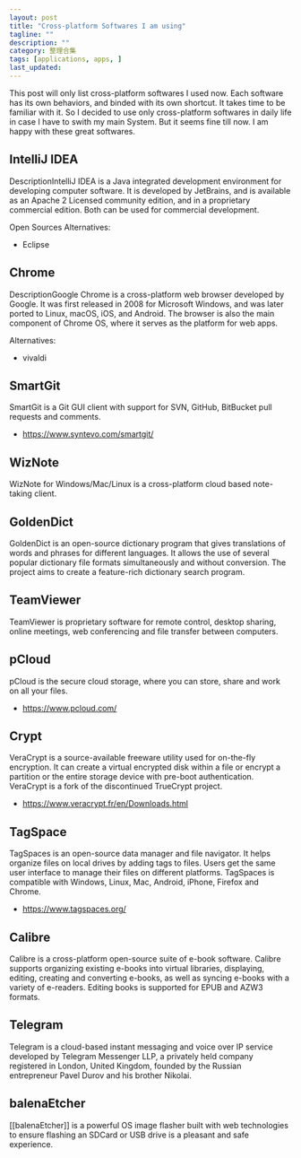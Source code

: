 ```yaml
---
layout: post
title: "Cross-platform Softwares I am using"
tagline: ""
description: ""
category: 整理合集
tags: [applications, apps, ]
last_updated:
---
```


This post will only list cross-platform softwares I used now. Each software has its own behaviors, and binded with its own shortcut. It takes time to be familiar with it. So I decided to use only cross-platform softwares in daily life in case I have to swith my main System. But it seems fine till now. I am happy with these great softwares.

## IntelliJ IDEA

DescriptionIntelliJ IDEA is a Java integrated development environment for developing computer software. It is developed by JetBrains, and is available as an Apache 2 Licensed community edition, and in a proprietary commercial edition. Both can be used for commercial development.

Open Sources Alternatives:

- Eclipse

## Chrome
DescriptionGoogle Chrome is a cross-platform web browser developed by Google. It was first released in 2008 for Microsoft Windows, and was later ported to Linux, macOS, iOS, and Android. The browser is also the main component of Chrome OS, where it serves as the platform for web apps.

Alternatives:

- vivaldi

## SmartGit

SmartGit is a Git GUI client with support for SVN, GitHub, BitBucket pull requests and comments.

- <https://www.syntevo.com/smartgit/>

## WizNote
WizNote for Windows/Mac/Linux is a cross-platform cloud based note-taking client.

## GoldenDict
GoldenDict is an open-source dictionary program that gives translations of words and phrases for different languages. It allows the use of several popular dictionary file formats simultaneously and without conversion. The project aims to create a feature-rich dictionary search program.

## TeamViewer
TeamViewer is proprietary software for remote control, desktop sharing, online meetings, web conferencing and file transfer between computers.

## pCloud

pCloud is the secure cloud storage, where you can store, share and work on all your files.

- <https://www.pcloud.com/>

## Crypt

VeraCrypt is a source-available freeware utility used for on-the-fly encryption. It can create a virtual encrypted disk within a file or encrypt a partition or the entire storage device with pre-boot authentication. VeraCrypt is a fork of the discontinued TrueCrypt project.

- <https://www.veracrypt.fr/en/Downloads.html>

## TagSpace

TagSpaces is an open-source data manager and file navigator. It helps organize files on local drives by adding tags to files. Users get the same user interface to manage their files on different platforms. TagSpaces is compatible with Windows, Linux, Mac, Android, iPhone, Firefox and Chrome.

- <https://www.tagspaces.org/>

## Calibre
Calibre is a cross-platform open-source suite of e-book software. Calibre supports organizing existing e-books into virtual libraries, displaying, editing, creating and converting e-books, as well as syncing e-books with a variety of e-readers. Editing books is supported for EPUB and AZW3 formats.

## Telegram
Telegram is a cloud-based instant messaging and voice over IP service developed by Telegram Messenger LLP, a privately held company registered in London, United Kingdom, founded by the Russian entrepreneur Pavel Durov and his brother Nikolai.

## balenaEtcher
[[balenaEtcher]] is a powerful OS image flasher built with web technologies to ensure flashing an SDCard or USB drive is a pleasant and safe experience.


